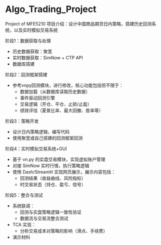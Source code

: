 # Algo_Trading_Project
Project of MFE5210
项目介绍：设计中国商品期货日内策略，搭建历史回测系统，以及实时模拟交易系统

阶段1：数据获取与处理
- 历史数据获取：聚宽
- 实时数据获取：SimNow + CTP API
- 数据库搭建

阶段2：回测框架搭建
- 参考vnpy回测模块，进行修改，核心功能包括但不限于：
  - 数据加载（从数据库读取历史数据）
  - 事件驱动回测引擎
  - 交易逻辑（开仓、平仓、止损/止盈）
  - 绩效评估（夏普比率、最大回撤、胜率等）

阶段3：策略开发
- 设计日内策略逻辑，编写代码
- 使用聚宽或自己搭建的回测框架回测

阶段4：实时模拟交易系统+GUI
- 基于 vn.py 的实盘交易模块，实现虚拟账户管理
- 对接 SimNow 实时行情，执行策略逻辑
- 使用 Dash/Streamlit 实现网页展示，展示内容包括：
  - 回测结果（收益曲线、风险指标）
  - 时交易状态（持仓、盈亏、信号）
 
阶段5：整合与测试
- 系统联调：
  - 回测与实盘策略逻辑一致性验证
  - 数据流与交易流整合测试
- TCA 实现：
  - 分析交易成本对策略的影响（滑点、手续费）
- 演示材料
